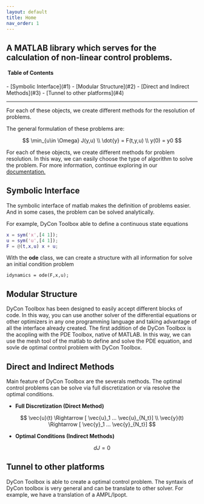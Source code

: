 ```yaml
---
layout: default
title: Home
nav_order: 1
---
```


A MATLAB library which serves for the calculation of non-linear control problems.
---
<h4> Table of Contents</h4>
- [Symbolic Interface](#1)
- [Modular Structure](#2)
- [Direct and Indirect Methods](#3)
- [Tunnel to other platforms](#4)
  
---

 For each of these objects, we create different methods for the resolution of problems. </p> 

<p>The general formulation of these problems are: </p>

$$
\min_{u\in \Omega} J(y,u) \\
\dot{y} = F(t,y,u) \\ 
y(0) = y0
$$

<p>For each of these objects, we create different methods for problem resolution. In this way, we can easily choose the type of algorithm to solve the problem. For more information, continue exploring in our <a href="https://DeustoTech.github.io/dycon-toolbox-documentation/projects/01-documentation">documentation.</a></p>

<h2 id="1">Symbolic Interface</h2>

The symbolic interface of matlab makes the definition of problems easier. And in some cases, the problem can be solved analytically.

For example, DyCon Toolbox able to define a continuous state equations
```matlab
x = sym('x',[4 1]);
u = sym('u',[4 1]);
F = @(t,x,u) x + u;
```
With the **ode** class, we can create a structure with all information for solve an initial condition problem
```
idynamics = ode(F,x,u);
```
<h2 id="2">Modular Structure</h2>

DyCon Toolbox has been designed to easily accept different blocks of code. In this way, you can use another solver of the differential equations or other optimizers in any one programming language and taking advantage of all the interface already created. The first addition of de DyCon Toolbox is the acopling with the PDE Toolbox, native of MATLAB. In this way, we can use the mesh tool of the matlab to define and solve the PDE equation, and sovle de optimal control problem with DyCon Toolbox.

<h2 id="3">Direct and Indirect Methods</h2>
Main feature of DyCon Toolbox are the severals methods. The optimal control problems can be solve via full discretization or via resolve the optimal conditions.

- **Full Discretization (Direct Method)**
 
$$ 
    \vec{u}(t) \Rightarrow [ \vec{u}_1 ... \vec{u}_{N_t}] \\
    \vec{y}(t) \Rightarrow [ \vec{y}_1 ... \vec{y}_{N_t}] 
$$ 

- **Optimal Conditions (Indirect Methods)**

$$
    dJ = 0
$$

<h2 id="4"> Tunnel to other platforms</h2>
DyCon Toolbox is able to create a optimal control problem. The syntaxis of DyCon toolbox is very general and can be translate to other solver. For example, we have a translation of a AMPL/Ipopt.